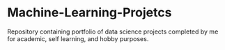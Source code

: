 # Machine-Learning-Projetcs
Repository containing portfolio of data science projects completed by me for academic, self learning, and hobby purposes. 
